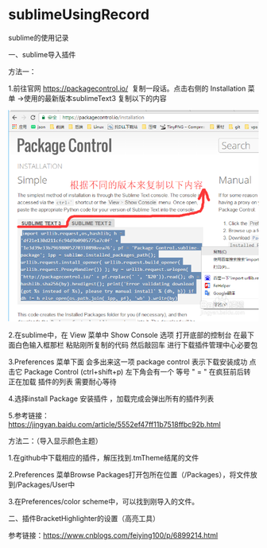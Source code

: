 # sublimeUsingRecord
sublime的使用记录

一、sublime导入插件

方法一：

1.前往官网 https://packagecontrol.io/  复制一段话。点击右侧的  Installation 菜单 ->使用的最新版本sublimeText3 复制以下的内容

![image](https://github.com/yangliOMG/sublimeUsingRecord/blob/master/img/1.png)

2.在sublime中，在 View 菜单中  Show Console 选项  打开底部的控制台    在最下面白色输入框那栏   粘贴刚所复制的代码      然后敲回车 进行下载插件管理中心必要包 

3.Preferences 菜单下面 会多出来这一项 package control     表示下载安装成功  点击它 Package Control  (ctrl+shift+p)    左下角会有一个 等号 " = "  在疯狂前后转     正在加载  插件的列表  需要耐心等待

4.选择install Package 安装插件  ，加载完成会弹出所有的插件列表   

5.参考链接：https://jingyan.baidu.com/article/5552ef47ff11b7518ffbc92b.html

方法二：（导入显示颜色主题）

1.在github中下载相应的插件，解压找到.tmTheme结尾的文件

2.Preferences 菜单Browse Packages打开包所在位置（/Packages），将文件放到/Packages/User中

3.在Preferences/color scheme中，可以找到刚导入的文件。



二、插件BracketHighlighter的设置（高亮工具）

参考链接：https://www.cnblogs.com/feiying100/p/6899214.html
